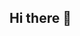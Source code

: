 ## Hi there 👋

<!--
**pluut0/pluut0** is a ✨ _special_ ✨ repository because its `README.md` (this file) appears on your GitHub profile.

Here are some ideas to get you started:

- 🔭 I’m currently working on ... school projects
- 🌱 I’m currently learning ... Robotics
- 👯 I’m looking to collaborate on ... school work
- 🤔 I’m looking for help with ... coding
- 💬 Ask me about ... chess 
- 📫 How to reach me: ... lwazindweni0@gmail.com
- 😄 Pronouns: ...he/him
- ⚡ Fun fact: ... Im a provincial chess player 
-->
